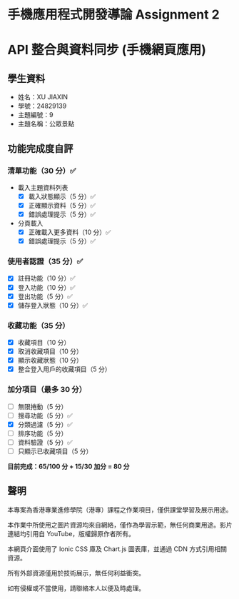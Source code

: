 # 手機應用程式開發導論 Assignment 2

# API 整合與資料同步 (手機網頁應用)

## 學生資料

- 姓名：XU JIAXIN
- 學號：24829139
- 主題編號：9
- 主題名稱：公眾景點

## 功能完成度自評

### 清單功能（30 分）✅

- 載入主題資料列表
  - [x] 載入狀態顯示（5 分）✅
  - [x] 正確顯示資料（5 分）✅
  - [x] 錯誤處理提示（5 分）✅
- 分頁載入
  - [x] 正確載入更多資料（10 分）✅
  - [x] 錯誤處理提示（5 分）✅

### 使用者認證（35 分）✅

- [x] 註冊功能（10 分）✅
- [x] 登入功能（10 分）✅
- [x] 登出功能（5 分）✅
- [x] 儲存登入狀態（10 分）✅

### 收藏功能（35 分）

- [x] 收藏項目（10 分）
- [x] 取消收藏項目（10 分）
- [x] 顯示收藏狀態（10 分）
- [x] 整合登入用戶的收藏項目（5 分）

### 加分項目（最多 30 分）

- [ ] 無限捲動（5 分）
- [ ] 搜尋功能（5 分）✅
- [x] 分類過濾（5 分）✅
- [ ] 排序功能（5 分）
- [ ] 資料驗證（5 分）✅
- [ ] 只顯示已收藏項目（5 分）

**目前完成：65/100 分 + 15/30 加分 = 80 分**

## 聲明

本專案為香港專業進修學院（港專）課程之作業項目，僅供課堂學習及展示用途。

本作業中所使用之圖片資源均來自網絡，僅作為學習示範，無任何商業用途。影片連結均引用自 YouTube，版權歸原作者所有。

本網頁介面使用了 Ionic CSS 庫及 Chart.js 圖表庫，並通過 CDN 方式引用相關資源。

所有外部資源僅用於技術展示，無任何利益衝突。

如有侵權或不當使用，請聯絡本人以便及時處理。

```

```
